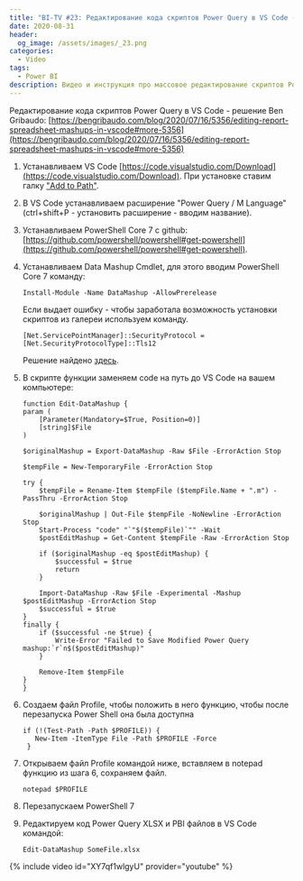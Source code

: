 ```yaml
---
title: "BI-TV #23: Редактирование кода скриптов Power Query в VS Code - решение Ben Gribaudo"
date: 2020-08-31
header:
  og_image: /assets/images/_23.png
categories:
  - Video
tags:
  - Power BI
description: Видео и инструкция про массовое редактирование скриптов Power Query с помощью CMDlet от Ben Gribaudo.
---
```

<!-- markdownlint-disable MD040 MD013 -->
Редактирование кода скриптов Power Query в VS Code - решение Ben Gribaudo:
[https://bengribaudo.com/blog/2020/07/16/5356/editing-report-spreadsheet-mashups-in-vscode#more-5356](https://bengribaudo.com/blog/2020/07/16/5356/editing-report-spreadsheet-mashups-in-vscode#more-5356)

1. Устанавливаем VS Code [https://code.visualstudio.com/Download](https://code.visualstudio.com/Download). При установке ставим галку ["Add to Path"](https://s3-eu-central-1.amazonaws.com/nfd/PublicSharebales/addtopath-1598852869.png).

2. В VS Code устанавливаем расширение "Power Query / M Language" (ctrl+shift+P - установить расширение - вводим название).

3. Устанавливаем PowerShell Core 7 c github: [https://github.com/powershell/powershell#get-powershell](https://github.com/powershell/powershell#get-powershell).

4. Устанавливаем Data Mashup Cmdlet, для этого вводим PowerShell Core 7 команду:

    ```
    Install-Module -Name DataMashup -AllowPrerelease
    ```

    Если выдает ошибку - чтобы заработала возможность установки скриптов из галереи используем команду.

    ```
    [Net.ServicePointManager]::SecurityProtocol = [Net.SecurityProtocolType]::Tls12
    ```

    Решение найдено [здесь](https://www.myerrorsandmysolutions.com/unable-to-resolve-package-source-https-www-powershellgallery-com-api-v2/).

5. В скрипте функции заменяем code на путь до VS Code на вашем компьютере:

    ```
    function Edit-DataMashup {
    param (
        [Parameter(Mandatory=$True, Position=0)]
        [string]$File
    )

    $originalMashup = Export-DataMashup -Raw $File -ErrorAction Stop
       
    $tempFile = New-TemporaryFile -ErrorAction Stop
       
    try {
        $tempFile = Rename-Item $tempFile ($tempFile.Name + ".m") -PassThru -ErrorAction Stop

        $originalMashup | Out-File $tempFile -NoNewline -ErrorAction Stop
        Start-Process "code" "`"$($tempFile)`"" -Wait 
        $postEditMashup = Get-Content $tempFile -Raw -ErrorAction Stop
           
        if ($originalMashup -eq $postEditMashup) { 
            $successful = $true
            return
        }
           
        Import-DataMashup -Raw $File -Experimental -Mashup $postEditMashup -ErrorAction Stop
        $successful = $true
    }   
    finally {
        if ($successful -ne $true) {
            Write-Error "Failed to Save Modified Power Query mashup:`r`n$($postEditMashup)"
        }
      
        Remove-Item $tempFile
    }
    }
    ```

7. Создаем файл Profile, чтобы положить в него функцию, чтобы после перезапуска Power Shell она была доступна

    ```
    if (!(Test-Path -Path $PROFILE)) {
       New-Item -ItemType File -Path $PROFILE -Force
     }
    ```

8. Открываем файл Profile командой ниже, вставляем в notepad функцию из шага 6, сохраняем файл.

    ```
    notepad $PROFILE

    ```

9. Перезапускаем PowerShell 7

10. Редактируем код Power Query XLSX и PBI файлов в VS Code командой:

    ```
    Edit-DataMashup SomeFile.xlsx
    ```





{% include video id="XY7qf1wlgyU" provider="youtube" %}

<!--  
<style>.embed-container { position: relative; padding-bottom: 56.25%; height: 0; overflow: hidden; max-width: 100%; } .embed-container iframe, .embed-container object, .embed-container embed { position: absolute; top: 0; left: 0; width: 100%; height: 100%; }</style><div class='embed-container'><iframe src='https://www.youtube.com/embed/XY7qf1wlgyU' frameborder='0' allowfullscreen></iframe></div>
-->  
